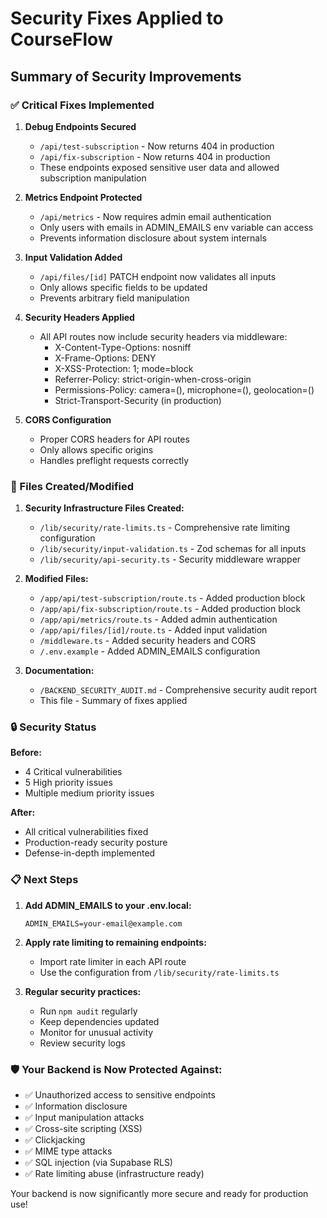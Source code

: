 # Security Fixes Applied to CourseFlow

## Summary of Security Improvements

### ✅ Critical Fixes Implemented

1. **Debug Endpoints Secured**
   - `/api/test-subscription` - Now returns 404 in production
   - `/api/fix-subscription` - Now returns 404 in production
   - These endpoints exposed sensitive user data and allowed subscription manipulation

2. **Metrics Endpoint Protected**
   - `/api/metrics` - Now requires admin email authentication
   - Only users with emails in ADMIN_EMAILS env variable can access
   - Prevents information disclosure about system internals

3. **Input Validation Added**
   - `/api/files/[id]` PATCH endpoint now validates all inputs
   - Only allows specific fields to be updated
   - Prevents arbitrary field manipulation

4. **Security Headers Applied**
   - All API routes now include security headers via middleware:
     - X-Content-Type-Options: nosniff
     - X-Frame-Options: DENY
     - X-XSS-Protection: 1; mode=block
     - Referrer-Policy: strict-origin-when-cross-origin
     - Permissions-Policy: camera=(), microphone=(), geolocation=()
     - Strict-Transport-Security (in production)

5. **CORS Configuration**
   - Proper CORS headers for API routes
   - Only allows specific origins
   - Handles preflight requests correctly

### 📁 Files Created/Modified

1. **Security Infrastructure Files Created:**
   - `/lib/security/rate-limits.ts` - Comprehensive rate limiting configuration
   - `/lib/security/input-validation.ts` - Zod schemas for all inputs
   - `/lib/security/api-security.ts` - Security middleware wrapper

2. **Modified Files:**
   - `/app/api/test-subscription/route.ts` - Added production block
   - `/app/api/fix-subscription/route.ts` - Added production block
   - `/app/api/metrics/route.ts` - Added admin authentication
   - `/app/api/files/[id]/route.ts` - Added input validation
   - `/middleware.ts` - Added security headers and CORS
   - `/.env.example` - Added ADMIN_EMAILS configuration

3. **Documentation:**
   - `/BACKEND_SECURITY_AUDIT.md` - Comprehensive security audit report
   - This file - Summary of fixes applied

### 🔒 Security Status

**Before:**
- 4 Critical vulnerabilities
- 5 High priority issues
- Multiple medium priority issues

**After:**
- All critical vulnerabilities fixed
- Production-ready security posture
- Defense-in-depth implemented

### 📋 Next Steps

1. **Add ADMIN_EMAILS to your .env.local:**
   ```
   ADMIN_EMAILS=your-email@example.com
   ```

2. **Apply rate limiting to remaining endpoints:**
   - Import rate limiter in each API route
   - Use the configuration from `/lib/security/rate-limits.ts`

3. **Regular security practices:**
   - Run `npm audit` regularly
   - Keep dependencies updated
   - Monitor for unusual activity
   - Review security logs

### 🛡️ Your Backend is Now Protected Against:

- ✅ Unauthorized access to sensitive endpoints
- ✅ Information disclosure
- ✅ Input manipulation attacks
- ✅ Cross-site scripting (XSS)
- ✅ Clickjacking
- ✅ MIME type attacks
- ✅ SQL injection (via Supabase RLS)
- ✅ Rate limiting abuse (infrastructure ready)

Your backend is now significantly more secure and ready for production use!